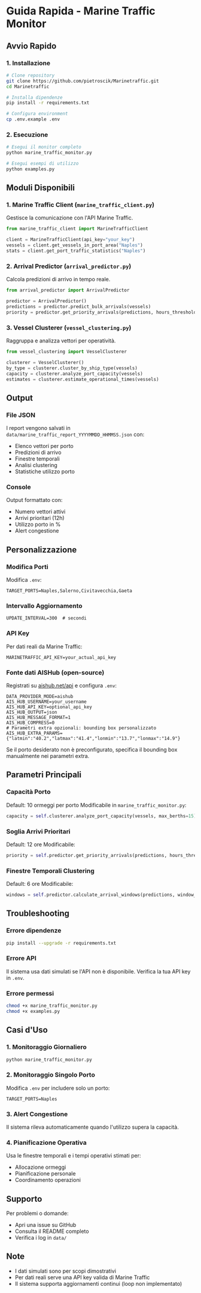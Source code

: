 # Guida Rapida - Marine Traffic Monitor

## Avvio Rapido

### 1. Installazione
```bash
# Clone repository
git clone https://github.com/pietroscik/Marinetraffic.git
cd Marinetraffic

# Installa dipendenze
pip install -r requirements.txt

# Configura environment
cp .env.example .env
```

### 2. Esecuzione
```bash
# Esegui il monitor completo
python marine_traffic_monitor.py

# Esegui esempi di utilizzo
python examples.py
```

## Moduli Disponibili

### 1. Marine Traffic Client (`marine_traffic_client.py`)
Gestisce la comunicazione con l'API Marine Traffic.

```python
from marine_traffic_client import MarineTrafficClient

client = MarineTrafficClient(api_key="your_key")
vessels = client.get_vessels_in_port_area("Naples")
stats = client.get_port_traffic_statistics("Naples")
```

### 2. Arrival Predictor (`arrival_predictor.py`)
Calcola predizioni di arrivo in tempo reale.

```python
from arrival_predictor import ArrivalPredictor

predictor = ArrivalPredictor()
predictions = predictor.predict_bulk_arrivals(vessels)
priority = predictor.get_priority_arrivals(predictions, hours_threshold=12)
```

### 3. Vessel Clusterer (`vessel_clustering.py`)
Raggruppa e analizza vettori per operatività.

```python
from vessel_clustering import VesselClusterer

clusterer = VesselClusterer()
by_type = clusterer.cluster_by_ship_type(vessels)
capacity = clusterer.analyze_port_capacity(vessels)
estimates = clusterer.estimate_operational_times(vessels)
```

## Output

### File JSON
I report vengono salvati in `data/marine_traffic_report_YYYYMMDD_HHMMSS.json` con:
- Elenco vettori per porto
- Predizioni di arrivo
- Finestre temporali
- Analisi clustering
- Statistiche utilizzo porto

### Console
Output formattato con:
- Numero vettori attivi
- Arrivi prioritari (12h)
- Utilizzo porto in %
- Alert congestione

## Personalizzazione

### Modifica Porti
Modifica `.env`:
```env
TARGET_PORTS=Naples,Salerno,Civitavecchia,Gaeta
```

### Intervallo Aggiornamento
```env
UPDATE_INTERVAL=300  # secondi
```

### API Key
Per dati reali da Marine Traffic:
```env
MARINETRAFFIC_API_KEY=your_actual_api_key
```

### Fonte dati AISHub (open-source)
Registrati su [aishub.net/api](https://www.aishub.net/api) e configura `.env`:
```env
DATA_PROVIDER_MODE=aishub
AIS_HUB_USERNAME=your_username
AIS_HUB_API_KEY=optional_api_key
AIS_HUB_OUTPUT=json
AIS_HUB_MESSAGE_FORMAT=1
AIS_HUB_COMPRESS=0
# Parametri extra opzionali: bounding box personalizzato
AIS_HUB_EXTRA_PARAMS={"latmin":"40.2","latmax":"41.4","lonmin":"13.7","lonmax":"14.9"}
```
Se il porto desiderato non è preconfigurato, specifica il bounding box manualmente nei parametri extra.

## Parametri Principali

### Capacità Porto
Default: 10 ormeggi per porto
Modificabile in `marine_traffic_monitor.py`:
```python
capacity = self.clusterer.analyze_port_capacity(vessels, max_berths=15)
```

### Soglia Arrivi Prioritari
Default: 12 ore
Modificabile:
```python
priority = self.predictor.get_priority_arrivals(predictions, hours_threshold=24)
```

### Finestre Temporali Clustering
Default: 6 ore
Modificabile:
```python
windows = self.predictor.calculate_arrival_windows(predictions, window_hours=12)
```

## Troubleshooting

### Errore dipendenze
```bash
pip install --upgrade -r requirements.txt
```

### Errore API
Il sistema usa dati simulati se l'API non è disponibile.
Verifica la tua API key in `.env`.

### Errore permessi
```bash
chmod +x marine_traffic_monitor.py
chmod +x examples.py
```

## Casi d'Uso

### 1. Monitoraggio Giornaliero
```bash
python marine_traffic_monitor.py
```

### 2. Monitoraggio Singolo Porto
Modifica `.env` per includere solo un porto:
```env
TARGET_PORTS=Naples
```

### 3. Alert Congestione
Il sistema rileva automaticamente quando l'utilizzo supera la capacità.

### 4. Pianificazione Operativa
Usa le finestre temporali e i tempi operativi stimati per:
- Allocazione ormeggi
- Pianificazione personale
- Coordinamento operazioni

## Supporto

Per problemi o domande:
- Apri una issue su GitHub
- Consulta il README completo
- Verifica i log in `data/`

## Note

- I dati simulati sono per scopi dimostrativi
- Per dati reali serve una API key valida di Marine Traffic
- Il sistema supporta aggiornamenti continui (loop non implementato)
